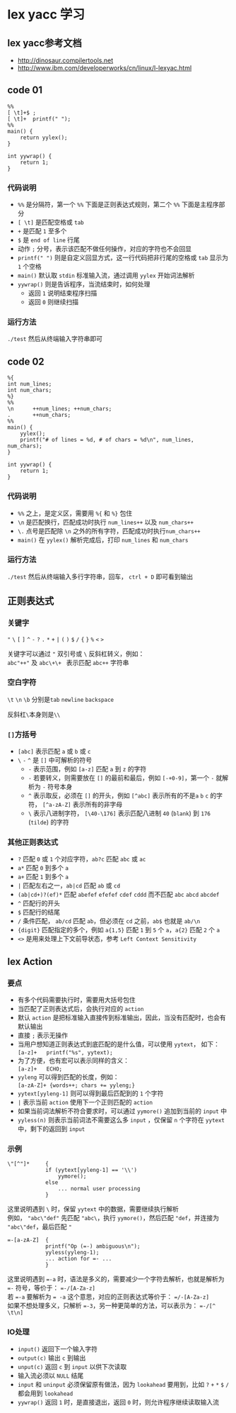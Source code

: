 # lex yacc 学习 #

## lex yacc参考文档 ##
- http://dinosaur.compilertools.net
- http://www.ibm.com/developerworks/cn/linux/l-lexyac.html

## code 01 ##

	%%
	[ \t]+$ ;
	[ \t]+  printf(" ");
	%%
	main() {
	    return yylex();
	}

	int yywrap() {
	    return 1;
	}

### 代码说明 ###
- `%%` 是分隔符，第一个 `%%` 下面是正则表达式规则，第二个 `%%` 下面是主程序部分
- `[ \t]` 是匹配空格或 `tab`
- `+` 是匹配 `1` 至多个
- `$` 是 `end of line` 行尾
- 动作 `;` 分号，表示该匹配不做任何操作，对应的字符也不会回显
- `printf(" ")` 则是自定义回显方式，这一行代码把非行尾的空格或 `tab` 显示为 `1` 个空格
- `main()` 默认取 `stdin` 标准输入流，通过调用 `yylex` 开始词法解析
- `yywrap()` 则是告诉程序，当流结束时，如何处理
	- 返回 `1` 说明结束程序扫描
	- 返回 `0` 则继续扫描

### 运行方法 ###
`./test` 然后从终端输入字符串即可

## code 02 ##

	%{
	int num_lines;
	int num_chars;
	%}
	%%
	\n      ++num_lines; ++num_chars;
	.       ++num_chars;
	%%
	main() {
	    yylex();
	    printf("# of lines = %d, # of chars = %d\n", num_lines, num_chars);
	}
	
	int yywrap() {
	    return 1;
	}

### 代码说明 ###
- `%%` 之上，是定义区，需要用 `%{` 和 `%}` 包住
- `\n` 是匹配换行，匹配成功时执行 `num_lines++` 以及 `num_chars++`
- `\.` 点号是匹配除 `\n` 之外的所有字符，匹配成功时执行`num_chars++`
- `main()` 在 `yylex()` 解析完成后，打印 `num_lines` 和 `num_chars`

### 运行方法 ###
`./test` 然后从终端输入多行字符串，回车， `ctrl + D` 即可看到输出

## 正则表达式 ##

### 关键字 ###
`"` `\` `[` `]` `^` `-` `?` `.` `*` `+` `|` `(` `)` `$` `/` `{` `}` `%` `<` `>`

关键字可以通过 `"` 双引号或 `\` 反斜杠转义，例如：  
`abc"++"` 及 `abc\+\+ ` 表示匹配 `abc++` 字符串

### 空白字符 ###
`\t` `\n` `\b` 分别是`tab` `newline` `backspace`

反斜杠`\`本身则是`\\`

### `[]`方括号 ###
- `[abc]` 表示匹配 `a` 或 `b` 或 `c`
- `\` `-` `^` 是 `[]` 中可解析的符号
	- `-` 表示范围，例如 `[a-z]` 匹配 `a` 到 `z` 的字符
	- `-` 若要转义，则需要放在 `[]` 的最前和最后，例如 `[-+0-9]`，第一个 `-` 就解析为 `-` 符号本身
	- `^` 表示取反，必须在 `[]` 的开头，例如 `[^abc]` 表示所有的不是`a` `b` `c` 的字符， `[^a-zA-Z]` 表示所有的非字母
	- `\` 表示八进制字符， `[\40-\176]` 表示匹配八进制 `40` (`blank`) 到 `176` (`tilde`) 的字符

### 其他正则表达式 ###
- `?` 匹配 `0` 或 `1` 个对应字符，`ab?c` 匹配 `abc` 或 `ac`
- `a*` 匹配 `0` 到多个 `a`
- `a+` 匹配 `1` 到多个 `a`
- `|` 匹配左右之一，`ab|cd` 匹配 `ab` 或 `cd`
- `(ab|cd+)?(ef)*` 匹配 `abefef` `efefef` `cdef` `cddd` 而不匹配 `abc` `abcd` `abcdef`
- `^` 匹配行的开头
- `$` 匹配行的结尾
- `/` 条件匹配， `ab/cd` 匹配 `ab`，但必须在 `cd` 之前，`ab$` 也就是 `ab/\n`
- `{digit}` 匹配指定的多个，例如 `a{1,5}` 匹配 `1` 到 `5` 个 `a`，`a{2}` 匹配 `2` 个 `a`
- `<>` 是用来处理上下文前导状态，参考 `Left Context Sensitivity`

## lex Action ##

### 要点 ###
- 有多个代码需要执行时，需要用大括号包住
- 当匹配了正则表达式后，会执行对应的 `action`
- 默认 `action` 是把标准输入直接传到标准输出，因此，当没有匹配时，也会有默认输出
- 直接 `;` 表示无操作
- 当用户想知道正则表达式到底匹配的是什么值，可以使用 `yytext`， 如下：  
  `[a-z]+   printf("%s", yytext);`
- 为了方便，也有宏可以表示同样的含义：  
  `[a-z]+   ECHO;`
- `yyleng` 可以得到匹配的长度，例如：  
  `[a-zA-Z]+ {words++; chars += yyleng;}`
- `yytext[yyleng-1]` 则可以得到最后匹配到的 `1` 个字符
- `|` 表示当前 `action` 使用下一个正则匹配的 `action`
- 如果当前词法解析不符合要求时，可以通过 `yymore()` 追加到当前的 `input` 中
- `yyless(n)` 则表示当前词法不需要这么多 `input` ，仅保留 `n` 个字符在 `yytext` 中，剩下的返回到 `input`   

### 示例 ###

	\"[^"]*     {
		        if (yytext[yyleng-1] == '\\')
    	            yymore();
	            else
    	            ... normal user processing
	            }

这里说明遇到 `\` 时，保留 `yytext` 中的数据，需要继续执行解析  
例如， `"abc\"def"` 先匹配 `"abc\`，执行 `yymore()`，然后匹配 `"def`，并连接为 `"abc\"def`，最后匹配 `"`


	=-[a-zA-Z]  {
	            printf("Op (=-) ambiguous\n");
	            yyless(yyleng-1);
	            ... action for =- ...
	            }

这里说明遇到 `=-a` 时，语法是多义的，需要减少一个字符去解析，也就是解析为 `=-` 符号，等价于： `=-/[A-Za-z]`  
若 `=-a` 要解析为 `= -a` 这个意思，对应的正则表达式等价于： `=/-[A-Za-z]`  
如果不想处理多义，只解析 `=-3`，另一种更简单的方法，可以表示为： `=-/[^ \t\n]`

### IO处理 ###
- `input()` 返回下一个输入字符
- `output(c)` 输出 `c` 到输出
- `unput(c)` 返回 `c` 到 `input` 以供下次读取
- 输入流必须以 `NULL` 结尾
- `input` 和 `uninput` 必须保留原有做法，因为 `lookahead` 要用到，比如 `?` `+` `*` `$` `/` 都会用到 `lookahead`
- `yywrap()` 返回 `1` 时，是直接退出，返回 `0` 时，则允许程序继续读取输入流
